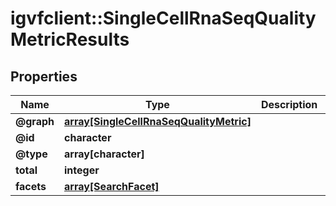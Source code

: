 # igvfclient::SingleCellRnaSeqQualityMetricResults


## Properties
Name | Type | Description | Notes
------------ | ------------- | ------------- | -------------
**@graph** | [**array[SingleCellRnaSeqQualityMetric]**](SingleCellRnaSeqQualityMetric.md) |  | [optional] 
**@id** | **character** |  | [optional] 
**@type** | **array[character]** |  | [optional] 
**total** | **integer** |  | [optional] 
**facets** | [**array[SearchFacet]**](SearchFacet.md) |  | [optional] 


